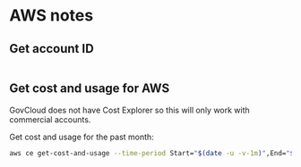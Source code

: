 # AWS notes

## Get account ID

```sh

```

## Get cost and usage for AWS

GovCloud does not have Cost Explorer so this will only work with commercial accounts.

Get cost and usage for the past month:

```sh
aws ce get-cost-and-usage --time-period Start="$(date -u -v-1m)",End="$(date -u)"
```
